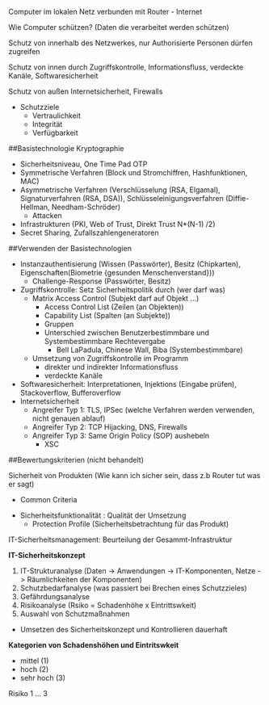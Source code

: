 Computer im lokalen Netz verbunden mit Router - Internet

Wie Computer schützen? (Daten die verarbeitet werden schützen)

Schutz von innerhalb des Netzwerkes, nur Authorisierte Personen dürfen zugreifen

Schutz von innen durch Zugriffskontrolle, Informationsfluss, verdeckte Kanäle,
Softwaresicherheit

Schutz von außen Internetsicherheit, Firewalls

* Schutzziele
  - Vertraulichkeit
  - Integrität
  - Verfügbarkeit

##Basistechnologie Kryptographie

* Sicherheitsniveau, One Time Pad OTP
* Symmetrische Verfahren (Block und Stromchiffren, Hashfunktionen, MAC)
* Asymmetrische Verfahren (Verschlüsselung (RSA, Elgamal), Signaturverfahren
  (RSA, DSA)), Schlüsseleinigungsverfahren (Diffie-Hellman, Needham-Schröder)
  - Attacken
* Infrastrukturen (PKI, Web of Trust, Direkt Trust N*(N-1) /2)
* Secret Sharing, Zufallszahlengeneratoren

##Verwenden der Basistechnologien

* Instanzauthentisierung (Wissen (Passwörter), Besitz (Chipkarten), Eigenschaften(Biometrie {gesunden Menschenverstand}))
  - Challenge-Response (Passwörter, Besitz)
* Zugriffskontrolle: Setz Sicherheitspolitik durch (wer darf was)
  - Matrix Access Control (Subjekt darf auf Objekt ...)
    - Access Control List (Zeilen (an Objekten))
    - Capability List (Spalten (an Subjekte))
    - Gruppen
    - Unterschied zwischen Benutzerbestimmbare und Systembestimmbare Rechtevergabe
      - Bell LaPadula, Chinese Wall, Biba (Systembestimmbare)
  - Umsetzung von Zugriffskontrolle im Programm
    - direkter und indirekter Informationsfluss
    - verdeckte Kanäle
* Softwaresicherheit: Interpretationen, Injektions (Eingabe prüfen),
  Stackoverflow, Bufferoverflow
* Internetsicherheit
  - Angreifer Typ 1: TLS, IPSec (welche Verfahren werden verwenden, nicht genauen ablauf)
  - Angreifer Typ 2: TCP Hijacking, DNS, Firewalls
  - Angreifer Typ 3: Same Origin Policy (SOP) aushebeln
    - XSC

##Bewertungskriterien (nicht behandelt)

Sicherheit von Produkten (Wie kann ich sicher sein, dass z.b Router tut was er sagt)

* Common Criteria
- Sicherheitsfunktionalität : Qualität der Umsetzung
  - Protection Profile (Sicherheitsbetrachtung für das Produkt)

IT-Sicherheitsmanagement: Beurteilung der Gesammt-Infrastruktur

**IT-Sicherheitskonzept**

1. IT-Strukturanalyse (Daten -> Anwendungen -> IT-Komponenten, Netze ->
  Räumlichkeiten der Komponenten)
2. Schutzbedarfanalyse (was passiert bei Brechen eines Schutzzieles)
3. Gefährdungsanalyse
4. Risikoanalyse (Rsiko = Schadenhöhe x Eintrittswkeit)
5. Auswahl von Schutzmaßnahmen

* Umsetzen des Sicherheitskonzept und Kontrollieren dauerhaft

**Kategorien von Schadenshöhen und Eintritswkeit**

* mittel (1)
* hoch (2)
* sehr hoch (3)

Risiko 1 ... 3
